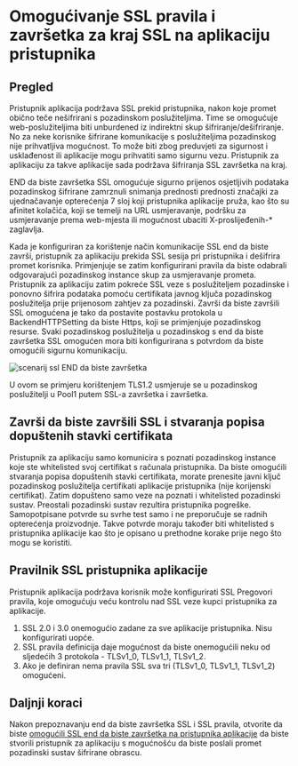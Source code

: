 <properties
   pageTitle="Omogućivanje SSL pravila i završetka za kraj SSL na aplikaciju pristupnika | Microsoft Azure"
   description="Ova stranica sadrži pregled pristupnika aplikacija podržava end da biste završetka SSL."
   documentationCenter="na"
   services="application-gateway"
   authors="amsriva"
   manager="rossort"
   editor="amsriva"/>
<tags
   ms.service="application-gateway"
   ms.devlang="na"
   ms.topic="hero-article"
   ms.tgt_pltfrm="na"
   ms.workload="infrastructure-services"
   ms.date="10/25/2016"
   ms.author="amsriva"/>

# <a name="enabling-ssl-policy-and-end-to-end-ssl-on-application-gateway"></a>Omogućivanje SSL pravila i završetka za kraj SSL na aplikaciju pristupnika

## <a name="overview"></a>Pregled

Pristupnik aplikacija podržava SSL prekid pristupnika, nakon koje promet obično teče nešifrirani s pozadinskom poslužiteljima. Time se omogućuje web-poslužiteljima biti unburdened iz indirektni skup šifriranje/dešifriranje. No za neke korisnike šifrirane komunikacije s poslužiteljima pozadinskog nije prihvatljiva mogućnost. To može biti zbog preduvjeti za sigurnost i usklađenost ili aplikacije mogu prihvatiti samo sigurnu vezu. Pristupnik za aplikaciju za takve aplikacije sada podržava šifriranja SSL završetka na kraj.

END da biste završetka SSL omogućuje sigurno prijenos osjetljivih podataka pozadinskog šifrirane zamrznuli snimanja prednosti prednosti značajki za ujednačavanje opterećenja 7 sloj koji pristupnika aplikacije pruža, kao što su afinitet kolačića, koji se temelji na URL usmjeravanje, podršku za usmjeravanje prema web-mjesta ili mogućnost ubaciti X-proslijeđenih-* zaglavlja.

Kada je konfiguriran za korištenje način komunikacije SSL end da biste završi, pristupnik za aplikaciju prekida SSL sesija pri pristupnika i dešifrira promet korisnika. Primjenjuje se zatim konfigurirani pravila da biste odabrali odgovarajući pozadinskog instance skup za usmjeravanje prometa. Pristupnik za aplikaciju zatim pokreće SSL veze s poslužiteljem pozadinske i ponovno šifrira podataka pomoću certifikata javnog ključa pozadinskog poslužitelja prije prijenosom zahtjev za pozadinski. Završi da biste završili SSL omogućena je tako da postavite postavku protokola u BackendHTTPSetting da biste Https, koji se primjenjuje pozadinskog resurse. Svaki pozadinskog poslužitelja u pozadinskog s end da biste završetka SSL omogućen mora biti konfigurirana s potvrdom da biste omogućili sigurnu komunikaciju.

![scenarij ssl END da biste završetka][1]

U ovom se primjeru korištenjem TLS1.2 usmjeruje se u pozadinskog poslužitelji u Pool1 putem SSL-a završetka i završetka.

## <a name="end-to-end-ssl-and-whitelisting-of-certificates"></a>Završi da biste završili SSL i stvaranja popisa dopuštenih stavki certifikata

Pristupnik za aplikaciju samo komunicira s poznati pozadinskog instance koje ste whitelisted svoj certifikat s računala pristupnika. Da biste omogućili stvaranja popisa dopuštenih stavki certifikata, morate prenesite javni ključ pozadinskog poslužitelja certifikati aplikacije pristupnika (nije korijenski certifikat). Zatim dopušteno samo veze na poznati i whitelisted pozadinski sustav. Preostali pozadinski sustav rezultira pristupnika pogreške. Samopotpisane potvrde su svrhe test samo i ne preporučuje se radnih opterećenja proizvodnje. Takve potvrde moraju također biti whitelisted s pristupnika aplikacije kao što je opisano u prethodne korake prije nego što mogu se koristiti.

## <a name="application-gateway-ssl-policy"></a>Pravilnik SSL pristupnika aplikacije

Pristupnik aplikacija podržava korisnik može konfigurirati SSL Pregovori pravila, koje omogućuju veću kontrolu nad SSL veze kupci pristupnika za aplikacije.

1. SSL 2.0 i 3.0 onemogućio zadane za sve aplikacije pristupnika. Nisu konfigurirati uopće.
2. SSL pravila definicija daje mogućnost da biste onemogućili neku od sljedećih 3 protokola - TLSv1\_0, TLSv1\_1, TLSv1\_2.
3. Ako je definiran nema pravila SSL sva tri (TLSv1\_0, TLSv1\_1, TLSv1_2) omogućeni.

## <a name="next-steps"></a>Daljnji koraci

Nakon prepoznavanju end da biste završetka SSL i SSL pravila, otvorite da biste [omogućili SSL end da biste završetka na pristupnika aplikacije](application-gateway-end-to-end-ssl-powershell.md) da biste stvorili pristupnik za aplikaciju s mogućnošću da biste poslali promet pozadinski sustav šifrirane obrascu.

<!--Image references-->

[1]: ./media/application-gateway-backend-ssl/scenario.png